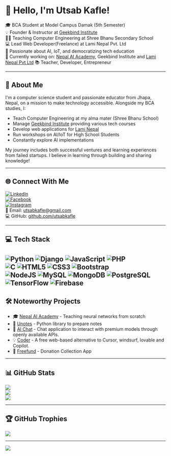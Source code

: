 # 👋 Hello, I'm Utsab Kafle!

🎓 BCA Student at Model Campus Damak (5th Semester)  
💡 Founder & Instructor at [Geekbind Institute](https://geekbind.com.np)  
👨‍🏫 Teaching Computer Engineering at Shree Bhanu Secondary School  
💻 Lead Web Developer(Freelance) at Lami Nepal Pvt. Ltd  
🔌 Passionate about AI, IoT, and democratizing tech education  
🌱 Currently working on: [Nepal AI Academy](https://nepalaicademy.com), Geekbind Institute and [Lami Nepal Pvt Ltd](https://laminepal.com.np)
📚 Teacher, Developer, Entrepreneur

---

## 💫 About Me

I'm a computer science student and passionate educator from Jhapa, Nepal, on a mission to make technology accessible. Alongside my BCA studies, I:
- Teach Computer Engineering at my alma mater (Shree Bhanu School)
- Manage [Geekbind Institute](https://geekbind.com.np) providing various tech courses
- Develop web applications for [Lami Nepal](https://laminepal.com.np)
- Run workshops on AI/IoT for High School Students
- Constantly explore AI implementations

My journey includes both successful ventures and learning experiences from failed startups. I believe in learning through building and sharing knowledge!

---

## 🌐 Connect With Me

[![LinkedIn](https://img.shields.io/badge/LinkedIn-%230077B5.svg?logo=linkedin&logoColor=white)](https://linkedin.com/in/utsabkafle)  
[![Facebook](https://img.shields.io/badge/Facebook-%231877F2.svg?logo=Facebook&logoColor=white)](https://facebook.com/utsab.kafle.503)  
[![Instagram](https://img.shields.io/badge/Instagram-%23E4405F.svg?logo=Instagram&logoColor=white)](https://instagram.com/utsabkafle)  
📧 Email: utsabkafle@gmail.com  
💻 GitHub: [github.com/utsabkafle](https://github.com/utsabkafle)

---

## 💻 Tech Stack

![Python](https://img.shields.io/badge/python-3670A0?style=for-the-badge&logo=python&logoColor=ffdd54) ![Django](https://img.shields.io/badge/Django-092E20?style=for-the-badge&logo=django&logoColor=white) ![JavaScript](https://img.shields.io/badge/javascript-%23323330.svg?style=for-the-badge&logo=javascript&logoColor=%23F7DF1E) ![PHP](https://img.shields.io/badge/php-%23777BB4.svg?style=for-the-badge&logo=php&logoColor=white)  
![C](https://img.shields.io/badge/c-%2300599C.svg?style=for-the-badge&logo=c&logoColor=white) ![HTML5](https://img.shields.io/badge/html5-%23E34F26.svg?style=for-the-badge&logo=html5&logoColor=white) ![CSS3](https://img.shields.io/badge/css3-%231572B6.svg?style=for-the-badge&logo=css3&logoColor=white) ![Bootstrap](https://img.shields.io/badge/bootstrap-%238511FA.svg?style=for-the-badge&logo=bootstrap&logoColor=white)  
![NodeJS](https://img.shields.io/badge/node.js-6DA55F?style=for-the-badge&logo=node.js&logoColor=white) ![MySQL](https://img.shields.io/badge/mysql-4479A1.svg?style=for-the-badge&logo=mysql&logoColor=white) ![MongoDB](https://img.shields.io/badge/MongoDB-%234ea94b.svg?style=for-the-badge&logo=mongodb&logoColor=white) ![PostgreSQL](https://img.shields.io/badge/PostgreSQL-316192?style=for-the-badge&logo=postgresql&logoColor=white)  
![TensorFlow](https://img.shields.io/badge/TensorFlow-%23FF6F00.svg?style=for-the-badge&logo=TensorFlow&logoColor=white) ![Firebase](https://img.shields.io/badge/Firebase-039BE5?style=for-the-badge&logo=Firebase&logoColor=white)
---

## 🛠️ Noteworthy Projects

- 🎓 [Nepal AI Academy](https://nepalaicademy.com) - Teaching neural networks from scratch
- 🔬 [Unotes](https://github.com/utsabkafle/unotes) - Python library to prepare notes
- 📡 [AI Chat](https://github.com/UtsabKafle/ai-chat-app) - Chat application to interact with premium models through openly available APIs.
- 💡 [Coder](https://github.com/UtsabKafle/Coder) - A free web-based alternative to Cursor, windsurf, lovable and Copilot.
- 📱 [Freefund](https://github.com/UtsabKafle/freefund_mobile) - Donation Collection App

---

## 📊 GitHub Stats

![](https://github-readme-stats.vercel.app/api?username=utsabkafle&theme=github_dark&hide_border=false&include_all_commits=true&count_private=true)  
![](https://github-readme-streak-stats.herokuapp.com/?user=utsabkafle&theme=github_dark&hide_border=false)  
![](https://github-readme-stats.vercel.app/api/top-langs/?username=utsabkafle&theme=github_dark&layout=compact)

---

## 🏆 GitHub Trophies

![](https://github-profile-trophy.vercel.app/?username=utsabkafle&theme=radical&no-frame=false&margin-w=6)

---

[![](https://visitcount.itsvg.in/api?id=utsabkafle&label=Visitors&color=0&icon=0&pretty=true)](https://github.com/utsabkafle)

<!-- Made with ❤️ by Utsab Kafle | Inspired by Open Collaboration -->
